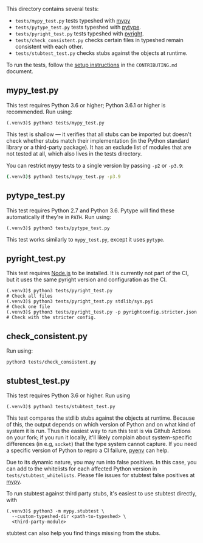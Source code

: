 This directory contains several tests:
- `tests/mypy_test.py`
tests typeshed with [mypy](https://github.com/python/mypy/)
- `tests/pytype_test.py` tests typeshed with
[pytype](https://github.com/google/pytype/).
- `tests/pyright_test.py` tests typeshed with
[pyright](https://github.com/microsoft/pyright).
- `tests/check_consistent.py` checks certain files in typeshed remain
consistent with each other.
- `tests/stubtest_test.py` checks stubs against the objects at runtime.

To run the tests, follow the [setup instructions](../CONTRIBUTING.md#preparing-the-environment)
in the `CONTRIBUTING.md` document.

## mypy\_test.py

This test requires Python 3.6 or higher; Python 3.6.1 or higher is recommended.
Run using:
```
(.venv3)$ python3 tests/mypy_test.py
```

This test is shallow — it verifies that all stubs can be
imported but doesn't check whether stubs match their implementation
(in the Python standard library or a third-party package). It has an exclude list of
modules that are not tested at all, which also lives in the tests directory.

You can restrict mypy tests to a single version by passing `-p2` or `-p3.9`:
```bash
(.venv3)$ python3 tests/mypy_test.py -p3.9
```

## pytype\_test.py

This test requires Python 2.7 and Python 3.6. Pytype will
find these automatically if they're in `PATH`.
Run using:
```
(.venv3)$ python3 tests/pytype_test.py
```

This test works similarly to `mypy_test.py`, except it uses `pytype`.

## pyright\_test.py

This test requires [Node.js](https://nodejs.org) to be installed. It is
currently not part of the CI,
but it uses the same pyright version and configuration as the CI.
```
(.venv3)$ python3 tests/pyright_test.py                                # Check all files
(.venv3)$ python3 tests/pyright_test.py stdlib/sys.pyi                 # Check one file
(.venv3)$ python3 tests/pyright_test.py -p pyrightconfig.stricter.json # Check with the stricter config.
```

## check\_consistent.py

Run using:
```
python3 tests/check_consistent.py
```

## stubtest\_test.py

This test requires Python 3.6 or higher.
Run using
```
(.venv3)$ python3 tests/stubtest_test.py
```

This test compares the stdlib stubs against the objects at runtime. Because of
this, the output depends on which version of Python and on what kind of system
it is run.
Thus the easiest way to run this test is via Github Actions on your fork;
if you run it locally, it'll likely complain about system-specific
differences (in e.g, `socket`) that the type system cannot capture.
If you need a specific version of Python to repro a CI failure,
[pyenv](https://github.com/pyenv/pyenv) can help.

Due to its dynamic nature, you may run into false positives. In this case, you
can add to the whitelists for each affected Python version in
`tests/stubtest_whitelists`. Please file issues for stubtest false positives
at [mypy](https://github.com/python/mypy/issues).

To run stubtest against third party stubs, it's easiest to use stubtest
directly, with
```
(.venv3)$ python3 -m mypy.stubtest \
  --custom-typeshed-dir <path-to-typeshed> \
  <third-party-module>
```
stubtest can also help you find things missing from the stubs.
